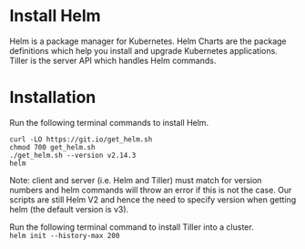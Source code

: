 # Install Helm
Helm is a package manager for Kubernetes. Helm Charts are the package definitions which help you install and upgrade Kubernetes applications. Tiller is the server API which handles Helm commands.

# Installation
Run the following terminal commands to install Helm.
```
curl -LO https://git.io/get_helm.sh
chmod 700 get_helm.sh
./get_helm.sh --version v2.14.3
helm
```

Note: client and server (i.e. Helm and Tiller) must match for version numbers and helm commands will throw an error if this is not the case. Our scripts are still Helm V2 and hence the need to specify version when getting helm (the default version is v3).

Run the following terminal command to install Tiller into a cluster.  
`helm init --history-max 200`

